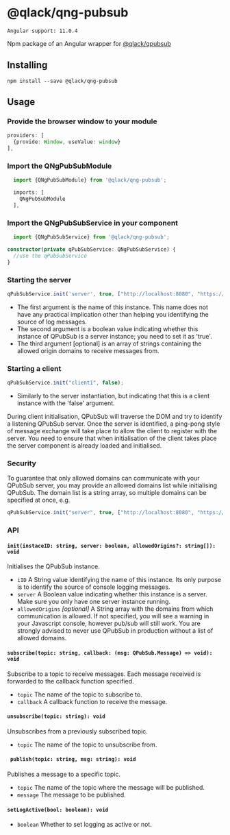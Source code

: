 # @qlack/qng-pubsub
`Angular support: 11.0.4`

Npm package of an Angular wrapper for [@qlack/qpubsub](https://www.npmjs.com/package/@qlack/qpubsub)

## Installing
`npm install --save @qlack/qng-pubsub`

## Usage

### Provide the browser window to your module
```typescript
providers: [
  {provide: Window, useValue: window}
],
```
### Import the QNgPubSubModule

```typescript
  import {QNgPubSubModule} from '@qlack/qng-pubsub';
```
```typescript
  imports: [
    QNgPubSubModule
  ],
```
### Import the QNgPubSubService in your component

```typescript
  import {QNgPubSubService} from '@qlack/qng-pubsub';
```
```typescript
constructor(private qPubSubService: QNgPubSubService) {
  //use the qPubSubService
}
```

### Starting the server
```typescript
qPubSubService.init('server', true, ["http://localhost:8080", "https://myprod-url", "https://mypreprod-url"]);
```
* The first argument is the name of this instance. This name does not have any practical
implication other than helping you identifying the source of log messages.
* The second argument is a boolean value indicating whether this instance of
QPubSub is a server instance; you need to set it as 'true'.
* The third argument [optional] is an array of strings containing the allowed origin domains to
 receive messages from.

### Starting a client
```typescript
qPubSubService.init("client1", false);
```

* Similarly to the server instantiation, but indicating that this is a client
instance with the 'false' argument.

During client initialisation, QPubSub will traverse the DOM and try to identify
a listening QPubSub server. Once the server is identified, a ping-pong style of
message exchange will take place to allow the client to register with the server.
You need to ensure that when initialisation of the client takes place the server
component is already loaded and initialised.

### Security
To guarantee that only allowed domains can communicate with your QPubSub server,
you may provide an allowed domains list while initialising QPubSub. The domain
 list is a string array, so multiple domains can be specified at once, e.g. 
```typescript
qPubSubService.init("server", true, ["http://localhost:8080", "https://myprod-url", "https://mypreprod-url"]);
```

### API
#### `init(instaceID: string, server: boolean, allowedOrigins?: string[]): void`
Initialises the QPubSub instance.
* `iID` A String value identifying the name of this instance. Its only purpose
is to identify the source of console logging messages.
* `server` A Boolean value indicating whether this instance is a server. Make
sure you only have one server instance running.
* `allowedOrigins` *[optional]* A String array with the domains from which communication
is allowed. If not specified, you will see a warning in your Javascript
console, however pub/sub will still work. You are strongly advised to never
use QPubSub in production without a list of allowed domains.

#### `subscribe(topic: string, callback: (msg: QPubSub.Message) => void): void`
Subscribe to a topic to receive messages. Each message received is forwarded to
the callback function specified.
* `topic` The name of the topic to subscribe to.
* `callback` A callback function to receive the message.

#### `unsubscribe(topic: string): void`
Unsubscribes from a previously subscribed topic.
* `topic` The name of the topic to unsubscribe from.

#### ` publish(topic: string, msg: string): void`
Publishes a message to a specific topic.
* `topic` The name of the topic where the message will be published.
* `message` The message to be published.

#### `setLogActive(bool: boolean): void`
* `boolean` Whether to set logging as active or not.
